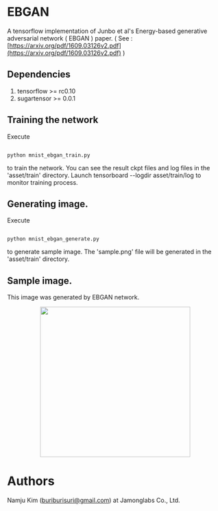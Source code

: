 # EBGAN
A tensorflow implementation of Junbo et al's Energy-based generative adversarial network ( EBGAN ) paper. 
( See : [https://arxiv.org/pdf/1609.03126v2.pdf](https://arxiv.org/pdf/1609.03126v2.pdf) )

## Dependencies

1. tensorflow >= rc0.10 
1. sugartensor >= 0.0.1

## Training the network

Execute
<pre><code>
python mnist_ebgan_train.py
</code></pre>
to train the network. You can see the result ckpt files and log files in the 'asset/train' directory.
Launch tensorboard --logdir asset/train/log to monitor training process.


## Generating image.
 
Execute
<pre><code>
python mnist_ebgan_generate.py
</code></pre>
to generate sample image.  The 'sample.png' file will be generated in the 'asset/train' directory.

## Sample image.

This image was generated by EBGAN network.
<p align="center">
  <img src="https://raw.githubusercontent.com/buriburisuri/ebgan/master/png/sample.png" width="350"/>
</p>  


# Authors
Namju Kim (buriburisuri@gmail.com) at Jamonglabs Co., Ltd.
